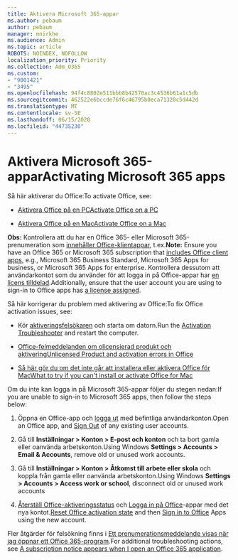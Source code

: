 ```yaml
---
title: Aktivera Microsoft 365-appar
ms.author: pebaum
author: pebaum
manager: mnirkhe
ms.audience: Admin
ms.topic: article
ROBOTS: NOINDEX, NOFOLLOW
localization_priority: Priority
ms.collection: Adm_O365
ms.custom:
- "9001421"
- "3495"
ms.openlocfilehash: 94f4c8802e511bbb8b42570ac3c4536b61a1c5db
ms.sourcegitcommit: 462522e6bccde76f6c46795b0eca71320c5d442d
ms.translationtype: MT
ms.contentlocale: sv-SE
ms.lasthandoff: 06/15/2020
ms.locfileid: "44735230"
---
```

# <a name="activating-microsoft-365-apps"></a><span data-ttu-id="e0e81-102">Aktivera Microsoft 365-appar</span><span class="sxs-lookup"><span data-stu-id="e0e81-102">Activating Microsoft 365 apps</span></span>

<span data-ttu-id="e0e81-103">Så här aktiverar du Office:</span><span class="sxs-lookup"><span data-stu-id="e0e81-103">To activate Office, see:</span></span>

- [<span data-ttu-id="e0e81-104">Aktivera Office på en PC</span><span class="sxs-lookup"><span data-stu-id="e0e81-104">Activate Office on a PC</span></span>](https://support.office.com/article/activate-office-5bd38f38-db92-448b-a982-ad170b1e187e) 

- [<span data-ttu-id="e0e81-105">Aktivera Office på en Mac</span><span class="sxs-lookup"><span data-stu-id="e0e81-105">Activate Office on a Mac</span></span>](https://support.office.com/article/activate-office-for-mac-7f6646b1-bb14-422a-9ad4-a53410fcefb2)

<span data-ttu-id="e0e81-106">**Obs:**  Kontrollera att du har en Office 365- eller Microsoft 365-prenumeration som [innehåller Office-klientappar](https://support.office.com/article/28cbc8cf-1332-4f04-9123-9b660abb629e), t.ex.</span><span class="sxs-lookup"><span data-stu-id="e0e81-106">**Note:**  Ensure you have an Office 365 or Microsoft 365 subscription that [includes Office client apps](https://support.office.com/article/28cbc8cf-1332-4f04-9123-9b660abb629e), e.g., Microsoft 365 Business Standard, Microsoft 365 Apps for business, or Microsoft 365 Apps for enterprise.</span></span> <span data-ttu-id="e0e81-107">Kontrollera dessutom att användarkontot som du använder för att logga in på Office-appar har [en licens tilldelad](https://docs.microsoft.com/microsoft-365/admin/manage/assign-licenses-to-users).</span><span class="sxs-lookup"><span data-stu-id="e0e81-107">Additionally, ensure that the user account you are using to sign-in to Office apps has [a license assigned](https://docs.microsoft.com/microsoft-365/admin/manage/assign-licenses-to-users).</span></span>

<span data-ttu-id="e0e81-108">Så här korrigerar du problem med aktivering av Office:</span><span class="sxs-lookup"><span data-stu-id="e0e81-108">To fix Office activation issues, see:</span></span>

- <span data-ttu-id="e0e81-109">Kör [aktiveringsfelsökaren](https://aka.ms/SARA-OfficeActivation-Alchemy) och starta om datorn.</span><span class="sxs-lookup"><span data-stu-id="e0e81-109">Run the [Activation Troubleshooter](https://aka.ms/SARA-OfficeActivation-Alchemy) and restart the computer.</span></span>
- [<span data-ttu-id="e0e81-110">Office-felmeddelanden om olicensierad produkt och aktivering</span><span class="sxs-lookup"><span data-stu-id="e0e81-110">Unlicensed Product and activation errors in Office</span></span>](https://support.office.com/article/unlicensed-product-and-activation-errors-in-office-0d23d3c0-c19c-4b2f-9845-5344fedc4380)

- [<span data-ttu-id="e0e81-111">Så här gör du om det inte går att installera eller aktivera Office för Mac</span><span class="sxs-lookup"><span data-stu-id="e0e81-111">What to try if you can't install or activate Office for Mac</span></span>](https://support.office.com/article/what-to-try-if-you-can-t-install-or-activate-office-for-mac-5efba2b4-b1e6-4e5f-bf3c-6ab945d03dea)

<span data-ttu-id="e0e81-112">Om du inte kan logga in på Microsoft 365-appar följer du stegen nedan:</span><span class="sxs-lookup"><span data-stu-id="e0e81-112">If you are unable to sign-in to Microsoft 365 apps, then follow the steps below:</span></span>

1. <span data-ttu-id="e0e81-113">Öppna en Office-app och [logga ut](https://go.microsoft.com/fwlink/?linkid=2114082) med befintliga användarkonton.</span><span class="sxs-lookup"><span data-stu-id="e0e81-113">Open an Office app, and [Sign Out](https://go.microsoft.com/fwlink/?linkid=2114082) of any existing user accounts.</span></span>

2. <span data-ttu-id="e0e81-114">Gå till **Inställningar > Konton > E-post och konton** och ta bort gamla eller oanvända arbetskonton.</span><span class="sxs-lookup"><span data-stu-id="e0e81-114">Using Windows **Settings > Accounts > Email & Accounts**, remove old or unused work accounts.</span></span>

3. <span data-ttu-id="e0e81-115">Gå till **Inställningar > Konton > Åtkomst till arbete eller skola** och koppla från gamla eller oanvända arbetskonton.</span><span class="sxs-lookup"><span data-stu-id="e0e81-115">Using Windows **Settings > Accounts > Access work or school**, disconnect old or unused work accounts</span></span>

4. <span data-ttu-id="e0e81-116">[Återställ Office-aktiveringsstatus](https://docs.microsoft.com/office365/troubleshoot/activation/reset-office-365-proplus-activation-state) och [Logga in på Office](https://support.office.com/article/sign-in-to-office-b9582171-fd1f-4284-9846-bdd72bb28426)-appar med det nya kontot.</span><span class="sxs-lookup"><span data-stu-id="e0e81-116">[Reset Office activation state](https://docs.microsoft.com/office365/troubleshoot/activation/reset-office-365-proplus-activation-state) and then [Sign in to Office](https://support.office.com/article/sign-in-to-office-b9582171-fd1f-4284-9846-bdd72bb28426) Apps using the new account.</span></span>

<span data-ttu-id="e0e81-117">Fler åtgärder för felsökning finns i [Ett prenumerationsmeddelande visas när jag öppnar ett Office 365-program](https://support.office.com/article/a-subscription-notice-appears-when-i-open-an-office-365-application-4cabe32c-f594-4c0e-9191-3d3ade10cceb).</span><span class="sxs-lookup"><span data-stu-id="e0e81-117">For additional troubleshooting actions, see [A subscription notice appears when I open an Office 365 application](https://support.office.com/article/a-subscription-notice-appears-when-i-open-an-office-365-application-4cabe32c-f594-4c0e-9191-3d3ade10cceb).</span></span>
